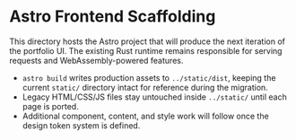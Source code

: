 # Astro Frontend Scaffolding

This directory hosts the Astro project that will produce the next iteration of the portfolio UI. The
existing Rust runtime remains responsible for serving requests and WebAssembly-powered features.

- `astro build` writes production assets to `../static/dist`, keeping the current `static/` directory
  intact for reference during the migration.
- Legacy HTML/CSS/JS files stay untouched inside `../static/` until each page is ported.
- Additional component, content, and style work will follow once the design token system is defined.
